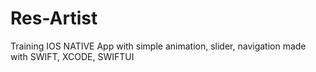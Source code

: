 # Res-Artist
Training IOS NATIVE App with simple animation, slider, navigation made with SWIFT, XCODE, SWIFTUI
